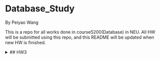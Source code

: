 # Database\_Study

By Peiyao Wang

This is a repo for all works done in course5200(Database) in NEU.
All HW will be submitted using this repo, and this README will be updated when new HW is finished.


<details>
    <summary> ## HW3 </summary>

    HW 3 is a practice of SQLite3. The files are in directory [HW3](./HW3/README.md) with more detailed documentations.

</details>
